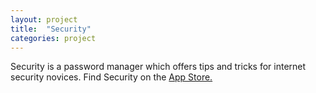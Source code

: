 ```yaml
---
layout: project
title:  "Security"
categories: project
---
```

Security is a password manager which offers tips and tricks for internet security novices. Find Security on the <a href="https://itunes.apple.com/us/app/security-password-manager-and-security-tips/id1252161851" target='\_blank'>App Store.</a>
